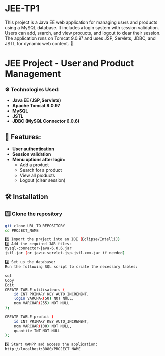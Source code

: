 # JEE-TP1
This project is a Java EE web application for managing users and products using a MySQL database. It includes a login system with session validation. Users can add, search, and view products, and logout to clear their session. The application runs on Tomcat 9.0.97 and uses JSP, Servlets, JDBC, and JSTL for dynamic web content. 🚀
# JEE Project - User and Product Management

### ⚙️ Technologies Used:
- **Java EE (JSP, Servlets)**
- **Apache Tomcat 9.0.97**
- **MySQL**
- **JSTL**
- **JDBC (MySQL Connector 6.0.6)**

## 🚀 Features:
- **User authentication**
- **Session validation**
- **Menu options after login:**
  - Add a product
  - Search for a product
  - View all products
  - Logout (clear session)

## 🛠 Installation

### 1️⃣ Clone the repository
```bash
git clone URL_TO_REPOSITORY
cd PROJECT_NAME

2️⃣ Import the project into an IDE (Eclipse/IntelliJ)
3️⃣ Add the required JAR files:
mysql-connector-java-6.0.6.jar
jstl.jar (or javax.servlet.jsp.jstl-xxx.jar if needed)

4️⃣ Set up the database:
Run the following SQL script to create the necessary tables:

sql
Copy
Edit
CREATE TABLE utilisateurs (
    id INT PRIMARY KEY AUTO_INCREMENT,
    login VARCHAR(50) NOT NULL,
    nom VARCHAR(255) NOT NULL
);

CREATE TABLE produit (
    id INT PRIMARY KEY AUTO_INCREMENT,
    nom VARCHAR(100) NOT NULL,
    quantite INT NOT NULL
);

5️⃣ Start XAMPP and access the application:
http://localhost:8080/PROJECT_NAME

